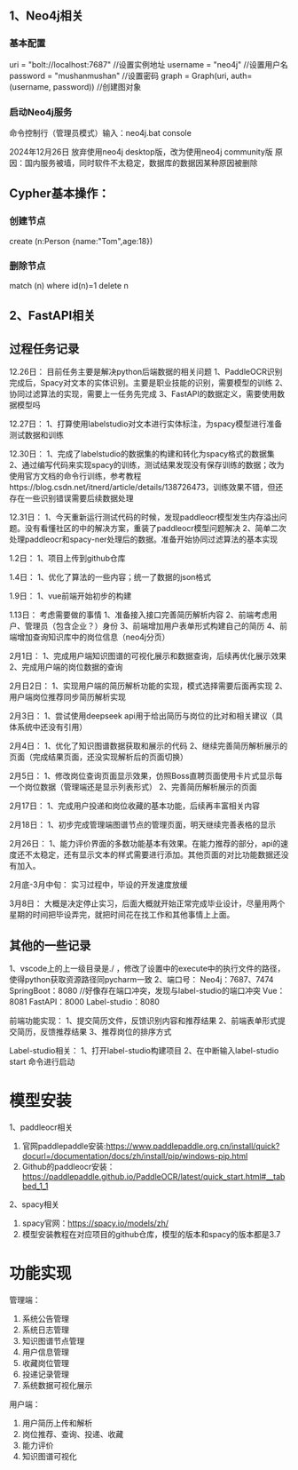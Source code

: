 ## 1、Neo4j相关
### 基本配置
uri = "bolt://localhost:7687"  //设置实例地址
username = "neo4j" //设置用户名
password = "mushanmushan" //设置密码
graph = Graph(uri, auth=(username, password)) //创建图对象

### 启动Neo4j服务
命令控制行（管理员模式）输入：neo4j.bat console

2024年12月26日 放弃使用neo4j desktop版，改为使用neo4j community版 
原因：国内服务被墙，同时软件不太稳定，数据库的数据因某种原因被删除

## Cypher基本操作：
### 创建节点
create (n:Person {name:"Tom",age:18})

### 删除节点
match (n) where id(n)=1 delete n






## 2、FastAPI相关







## 过程任务记录

12.26日：
目前任务主要是解决python后端数据的相关问题
1、PaddleOCR识别完成后，Spacy对文本的实体识别。主要是职业技能的识别，需要模型的训练
2、协同过滤算法的实现，需要上一任务先完成
3、FastAPI的数据定义，需要使用数据模型吗

12.27日：
1、打算使用labelstudio对文本进行实体标注，为spacy模型进行准备测试数据和训练

12.30日：
1、完成了labelstudio的数据集的构建和转化为spacy格式的数据集
2、通过编写代码来实现spacy的训练，测试结果发现没有保存训练的数据；改为使用官方文档的命令行训练，参考教程https://blog.csdn.net/itnerd/article/details/138726473，训练效果不错，但还存在一些识别错误需要后续数据处理

12.31日：
1、今天重新运行测试代码的时候，发现paddleocr模型发生内存溢出问题。没有看懂社区的中的解决方案，重装了paddleocr模型问题解决
2、简单二次处理paddleocr和spacy-ner处理后的数据。准备开始协同过滤算法的基本实现

1.2日：
1、项目上传到github仓库

1.4日：
1、优化了算法的一些内容；统一了数据的json格式

1.9日：
1、vue前端开始初步的构建

1.13日：
考虑需要做的事情
1、准备接入接口完善简历解析内容
2、前端考虑用户、管理员（包含企业？）身份
3、前端增加用户表单形式构建自己的简历
4、前端增加查询知识库中的岗位信息（neo4j分页）

2月1日：
1、完成用户端知识图谱的可视化展示和数据查询，后续再优化展示效果
2、完成用户端的岗位数据的查询

2月日2日：
1、实现用户端的简历解析功能的实现，模式选择需要后面再实现
2、用户端岗位推荐同步简历解析实现

2月3日：
1、尝试使用deepseek api用于给出简历与岗位的比对和相关建议（具体系统中还没有引用）

2月4日：
1、优化了知识图谱数据获取和展示的代码
2、继续完善简历解析展示的页面（完成结果页面，还没实现解析后的页面切换）

2月5日：
1、修改岗位查询页面显示效果，仿照Boss直聘页面使用卡片式显示每一个岗位数据（管理端还是显示列表形式）
2、完善简历解析展示的页面

2月17日：
1、完成用户投递和岗位收藏的基本功能，后续再丰富相关内容

2月18日：
1、初步完成管理端图谱节点的管理页面，明天继续完善表格的显示

2月26日：
1、能力评价界面的多数功能基本有效果。在能力推荐的部分，api的速度还不太稳定，还有显示文本的样式需要进行添加。其他页面的对比功能数据还没有加入。

2月底-3月中旬：
实习过程中，毕设的开发速度放缓

3月8日：
大概是决定停止实习，后面大概就开始正常完成毕业设计，尽量用两个星期的时间把毕设弄完，就把时间花在找工作和其他事情上上面。

## 其他的一些记录
1、vscode上的上一级目录是./ ，修改了设置中的execute中的执行文件的路径，使得python获取资源路径同pycharm一致
2、端口号：
Neo4j：7687、7474
SpringBoot：8080 //好像存在端口冲突，发现与label-studio的端口冲突
Vue：8081
FastAPI：8000
Label-studio：8080

前端功能实现：
1、提交简历文件，反馈识别内容和推荐结果
2、前端表单形式提交简历，反馈推荐结果
3、推荐岗位的排序方式

Label-studio相关：
1、打开label-studio构建项目
2、在中断输入label-studio start 命令进行启动



# 模型安装
1、paddleocr相关
1. 官网paddlepaddle安装:https://www.paddlepaddle.org.cn/install/quick?docurl=/documentation/docs/zh/install/pip/windows-pip.html
2. Github的paddleocr安装：https://paddlepaddle.github.io/PaddleOCR/latest/quick_start.html#__tabbed_1_1

2、spacy相关
1. spacy官网：https://spacy.io/models/zh/
2. 模型安装教程在对应项目的github仓库，模型的版本和spacy的版本都是3.7
# 功能实现

管理端：
1. 系统公告管理
2. 系统日志管理
3. 知识图谱节点管理
4. 用户信息管理
5. 收藏岗位管理
6. 投递记录管理
7. 系统数据可视化展示

用户端：
1. 用户简历上传和解析
2. 岗位推荐、查询、投递、收藏
3. 能力评价
4. 知识图谱可视化